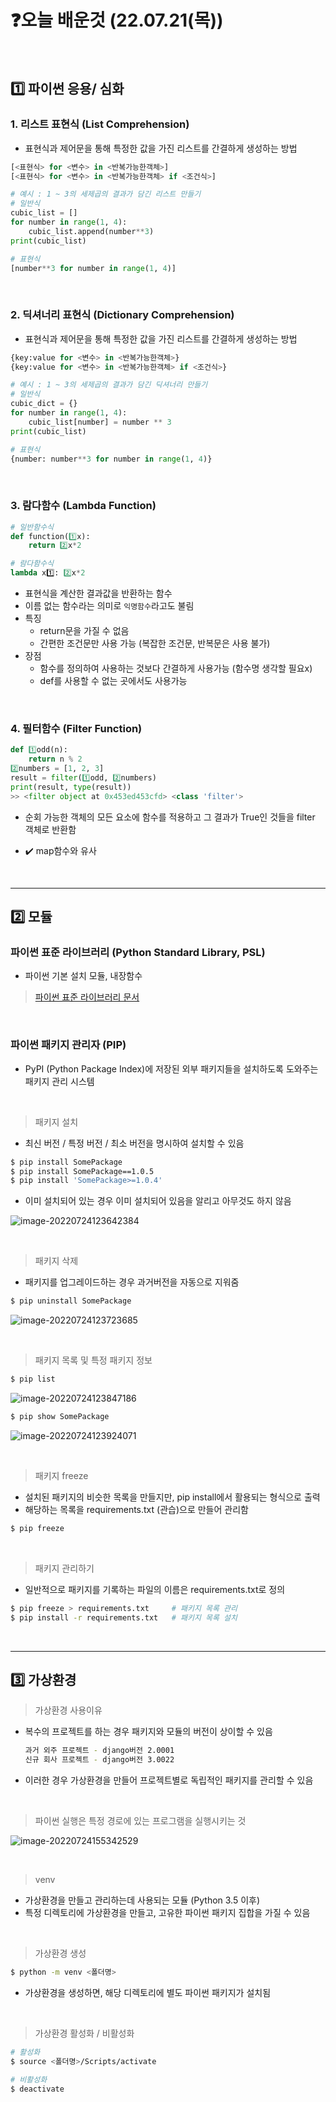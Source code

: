 # ❓오늘 배운것 (22.07.21(목)) 

​    

## 1️⃣ 파이썬 응용/ 심화

### 1. 리스트 표현식 (List Comprehension)

- 표현식과 제어문을 통해 특정한 값을 가진 리스트를 간결하게 생성하는 방법

```python
[<표현식> for <변수> in <반복가능한객체>]
[<표현식> for <변수> in <반복가능한객체> if <조건식>]
```

```python
# 예시 : 1 ~ 3의 세제곱의 결과가 담긴 리스트 만들기
# 일반식
cubic_list = []
for number in range(1, 4):
    cubic_list.append(number**3)
print(cubic_list)

# 표현식
[number**3 for number in range(1, 4)]
```

​    

### 2. 딕셔너리 표현식 (Dictionary Comprehension)

- 표현식과 제어문을 통해 특정한 값을 가진 리스트를 간결하게 생성하는 방법

```python
{key:value for <변수> in <반복가능한객체>}
{key:value for <변수> in <반복가능한객체> if <조건식>}
```

```python
# 예시 : 1 ~ 3의 세제곱의 결과가 담긴 딕셔너리 만들기
# 일반식
cubic_dict = {}
for number in range(1, 4):
    cubic_list[number] = number ** 3
print(cubic_list)

# 표현식
{number: number**3 for number in range(1, 4)}
```

​    

### 3. 람다함수 (Lambda Function)

```python
# 일반함수식
def function(1️⃣x):
    return 2️⃣x*2  

# 람다함수식
lambda x1️⃣: 2️⃣x*2 
```

- 표현식을 계산한 결과값을 반환하는 함수
- 이름 없는 함수라는 의미로 `익명함수`라고도 불림
- 특징
  - return문을 가질 수 없음
  - 간편한 조건문만 사용 가능 (복잡한 조건문, 반복문은 사용 불가)
- 장점
  - 함수를 정의하여 사용하는 것보다 간결하게 사용가능 (함수명 생각할 필요x)
  - def를 사용할 수 없는 곳에서도 사용가능

​    

### 4. 필터함수 (Filter Function)

```python
def 1️⃣odd(n):
    return n % 2
2️⃣numbers = [1, 2, 3]
result = filter(1️⃣odd, 2️⃣numbers)
print(result, type(result))
>> <filter object at 0x453ed453cfd> <class 'filter'>
```

- 순회 가능한 객체의 모든 요소에 함수를 적용하고 그 결과가 True인 것들을 filter 객체로 반환함

- ✔️ map함수와 유사

​    

---

## 2️⃣ 모듈

### 파이썬 표준 라이브러리 (Python Standard Library, PSL)

- 파이썬 기본 설치 모듈, 내장함수

>  [파이썬 표준 라이브러리 문서](https://docs.python.org/ko/3/library/index.html)

​    

### 파이썬 패키지 관리자 (PIP)

- PyPI (Python Package Index)에 저장된 외부 패키지들을 설치하도록 도와주는 패키지 관리 시스템

​    

> 패키지 설치

- 최신 버전 / 특정 버전 / 최소 버전을 명시하여 설치할 수 있음

```bash
$ pip install SomePackage
$ pip install SomePackage==1.0.5
$ pip install 'SomePackage>=1.0.4'
```

- 이미 설치되어 있는 경우 이미 설치되어 있음을 알리고 아무것도 하지 않음

![image-20220724123642384](TIL_220721.assets/image-20220724123642384.png)

​    

> 패키지 삭제

- 패키지를 업그레이드하는 경우 과거버전을 자동으로 지워줌

```bash
$ pip uninstall SomePackage
```

![image-20220724123723685](TIL_220721.assets/image-20220724123723685.png)

​    

> 패키지 목록 및 특정 패키지 정보

```bash
$ pip list
```

![image-20220724123847186](TIL_220721.assets/image-20220724123847186.png)

```bash
$ pip show SomePackage
```

![image-20220724123924071](TIL_220721.assets/image-20220724123924071.png)

​    

>패키지 freeze

- 설치된 패키지의 비슷한 목록을 만들지만, pip install에서 활용되는 형식으로 출력
- 해당하는 목록을 requirements.txt (관습)으로 만들어 관리함

```bash
$ pip freeze
```

​    

> 패키지 관리하기

- 일반적으로 패키지를 기록하는 파일의 이름은 requirements.txt로 정의

```bash
$ pip freeze > requirements.txt     # 패키지 목록 관리
$ pip install -r requirements.txt   # 패키지 목록 설치
```

​    

---

## 3️⃣ 가상환경

> 가상환경 사용이유

- 복수의 프로젝트를 하는 경우 패키지와 모듈의 버전이 상이할 수 있음

  ```bash
  과거 외주 프로젝트 - django버전 2.0001
  신규 회사 프로젝트 - django버전 3.0022
  ```

- 이러한 경우 가상환경을 만들어 프로젝트별로 독립적인 패키지를 관리할 수 있음

​    

> 파이썬 실행은 특정 경로에 있는 프로그램을 실행시키는 것

![image-20220724155342529](TIL_220721.assets/image-20220724155342529.png)

​    

> venv

- 가상환경을 만들고 관리하는데 사용되는 모듈 (Python 3.5 이후)
- 특정 디렉토리에 가상환경을 만들고, 고유한 파이썬 패키지 집합을 가질 수 있음

​    

> 가상환경 생성

```bash
$ python -m venv <폴더명>
```

- 가상환경을 생성하면, 해당 디렉토리에 별도 파이썬 패키지가 설치됨

​    

> 가상환경 활성화 / 비활성화

```bash
# 활성화
$ source <폴더명>/Scripts/activate

# 비활성화
$ deactivate
```